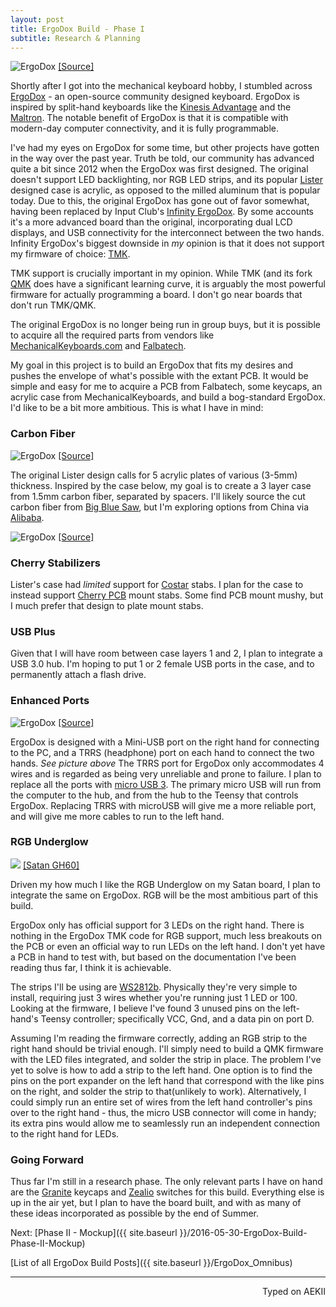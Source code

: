 ```yaml
---
layout: post
title: ErgoDox Build - Phase I
subtitle: Research & Planning
---
```


![ErgoDox](http://imgur.com/RmocI39.jpg)
[[Source]](https://www.massdrop.com/buy/ergodox)

Shortly after I got into the mechanical keyboard hobby, I stumbled across [ErgoDox](http://ergodox.org/) - an open-source community designed keyboard. ErgoDox is inspired by split-hand keyboards like the [Kinesis Advantage](https://deskthority.net/wiki/Kinesis_Advantage) and the [Maltron](http://www.maltron.com/shop/product/5599-maltron-two-hand-3d-fully-ergonomic-keyboards-for-the-usa). The notable benefit of ErgoDox is that it is compatible with modern-day computer connectivity, and it is fully programmable.

I've had my eyes on ErgoDox for some time, but other projects have gotten in the way over the past year. Truth be told, our community has advanced quite a bit since 2012 when the ErgoDox was first designed. The original doesn't support LED backlighting, nor RGB LED strips, and its popular [Lister](https://github.com/bishboria/ErgoDox/tree/master/ErgoDox%20Acrylic%20Case/ErgoDOX%20Acrylic%20Case%20-%20Designed%20by%20Litster) designed case is acrylic, as opposed to the milled aluminum that is popular today. Due to this, the original ErgoDox has gone out of favor somewhat, having been replaced by Input Club's [Infinity ErgoDox](https://input.club/devices/infinity-ergodox). By some accounts it's a more advanced board than the original, incorporating dual LCD displays, and USB connectivity for the interconnect between the two hands. Infinity ErgoDox's biggest downside in _my_ opinion is that it does not support my firmware of choice: [TMK](https://github.com/tmk/tmk_keyboard).

TMK support is crucially important in my opinion. While TMK (and its fork [QMK](https://github.com/jackhumbert/qmk_firmware) does have a significant learning curve, it is arguably the most powerful firmware for actually programming a board. I don't go near boards that don't run TMK/QMK.

The original ErgoDox is no longer being run in group buys, but it is possible to acquire all the required parts from vendors like [MechanicalKeyboards.com](https://mechanicalkeyboards.com/) and [Falbatech](http://falbatech.pl/).

My goal in this project is to build an ErgoDox that fits my desires and pushes the envelope of what's possible with the extant PCB. It would be simple and easy for me to acquire a PCB from Falbatech, some keycaps, an acrylic case from MechanicalKeyboards, and build a bog-standard ErgoDox. I'd like to be a bit more ambitious. This is what I have in mind:

### Carbon Fiber

![ErgoDox](http://imgur.com/MJF8D31.jpg)
[[Source]](https://www.massdrop.com/buy/ergodox)

The original Lister design calls for 5 acrylic plates of various (3-5mm) thickness. Inspired by the case below, my goal is to create a 3 layer case from 1.5mm carbon fiber, separated by spacers. I'll likely source the cut carbon fiber from [Big Blue Saw](http://www.bigbluesaw.com/), but I'm exploring options from China via [Alibaba](http://www.aliexpress.com/store/401202).

![ErgoDox](http://imgur.com/5TtB5Zl.jpg)
[[Source]](https://geekhack.org/index.php?topic=55651.msg1764255#msg1764255)

### Cherry Stabilizers

Lister's case had _limited_ support for [Costar](https://deskthority.net/wiki/Stabiliser#Costar) stabs. I plan for the case to instead support [Cherry PCB](https://deskthority.net/wiki/Stabiliser#PCB_mount) mount stabs. Some find PCB mount mushy, but I much prefer that design to plate mount stabs.

### USB Plus

Given that I will have room between case layers 1 and 2, I plan to integrate a USB 3.0 hub. I'm hoping to put 1 or 2 female USB ports in the case, and to permanently attach a flash drive.

### Enhanced Ports

![ErgoDox](http://imgur.com/7uvnFxz.jpg)
[[Source]](https://www.massdrop.com/buy/ergodox)

ErgoDox is designed with a Mini-USB port on the right hand for connecting to the PC, and a TRRS (headphone) port on each hand to connect the two hands. _See picture above_ The TRRS port for ErgoDox only accommodates 4 wires and is regarded as being very unreliable and prone to failure. I plan to replace all the ports with [micro USB 3](https://www.digikey.com/product-detail/en/cnc-tech/1003-005-23100/1175-1274-1-ND/3466949). The primary micro USB will run from the computer to the hub, and from the hub to the Teensy that controls ErgoDox. Replacing TRRS with microUSB will give me a more reliable port, and will give me more cables to run to the left hand.

### RGB Underglow

![](https://i.imgur.com/uozsjvQ.jpg)
[[Satan GH60]](http://missourivalleyambulance.com/2016-04-19-Satan-GH60-Build-Log)

Driven my how much I like the RGB Underglow on my Satan board, I plan to integrate the same on ErgoDox. RGB will be the most ambitious part of this build.

ErgoDox only has official support for 3 LEDs on the right hand. There is nothing in the ErgoDox TMK code for RGB support, much less breakouts on the PCB or even an official way to run LEDs on the left hand. I don't yet have a PCB in hand to test with, but based on the documentation I've been reading thus far, I think it is achievable.

The strips I'll be using are [WS2812b](https://cdn-shop.adafruit.com/datasheets/WS2812B.pdf). Physically they're very simple to install, requiring just 3 wires whether you're running just 1 LED or 100. Looking at the firmware, I believe I've found 3 unused pins on the left-hand's Teensy controller; specifically VCC, Gnd, and a data pin on port D.

Assuming I'm reading the firmware correctly, adding an RGB strip to the right hand should be trivial enough. I'll simply need to build a QMK firmware with the LED files integrated, and solder the strip in place. The problem I've yet to solve is how to add a strip to the left hand. One option is to find the pins on the port expander on the left hand that correspond with the like pins on the right, and solder the strip to that(unlikely to work). Alternatively, I could simply run an entire set of wires from the left hand controller's pins over to the right hand - thus, the micro USB connector will come in handy; its extra pins would allow me to seamlessly run an independent connection to the right hand for LEDs.

### Going Forward

Thus far I'm still in a research phase. The only relevant parts I have on hand are the [Granite](http://keypuller.com/granite/) keycaps and [Zealio](https://zealpc.net/products/zealio) switches for this build. Everything else is up in the air yet, but I plan to have the board built, and with as many of these ideas incorporated as possible by the end of Summer.

Next: [Phase II - Mockup]({{ site.baseurl }}/2016-05-30-ErgoDox-Build-Phase-II-Mockup)

[List of all ErgoDox Build Posts]({{ site.baseurl }}/ErgoDox_Omnibus) 

---
<p align="right">Typed on AEKII</p>
